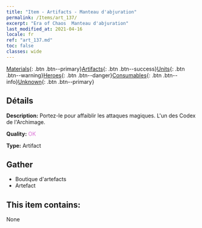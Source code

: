 ```yaml
---
title: "Item - Artifacts - Manteau d'abjuration"
permalink: /Items/art_137/
excerpt: "Era of Chaos  Manteau d'abjuration"
last_modified_at: 2021-04-16
locale: fr
ref: "art_137.md"
toc: false
classes: wide
---
```

 [Materials](/fr/Items/){: .btn .btn--primary}[Artifacts](/fr/Items/Artifacts/){: .btn .btn--success}[Units](/fr/Items/Units/){: .btn .btn--warning}[Heroes](/fr/Items/Heroes/){: .btn .btn--danger}[Consumables](/fr/Items/Consumables/){: .btn .btn--info}[Unknown](/fr/Items/Unknown/){: .btn .btn--primary}

## Détails
 **Description:** Portez-le pour affaiblir les attaques magiques. L'un des Codex de l'Archimage.

 **Quality:** <span style="color: #DA70D6">OK</span>

 **Type:** Artifact

## Gather

*    Boutique d'artefacts 
*    Artefact 

## This item contains:

  None

